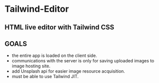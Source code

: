 # Tailwind-Editor
## HTML live editor with Tailwind CSS

## GOALS
- the entire app is loaded on the client side.
- communications with the server is only for saving uploaded images to image hosting site.
- add Unsplash api for easier image resource acquisition.
- must be able to use Tailwind JIT.
